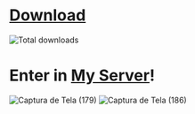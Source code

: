 # [Download](https://github.com/Chessdash543/Diamond-TP/releases/latest)
![Total downloads](https://img.shields.io/github/downloads/prevter/gdopenhack/total)
# Enter in [My Server](https://discord.gg/XgNRtTFjbh)!
![Captura de Tela (179)](https://github.com/user-attachments/assets/9b7873c9-ac7e-4bdd-810b-b1c038571b81)
![Captura de Tela (186)](https://github.com/user-attachments/assets/ea7cd388-abac-4c16-9d9e-0e610e4f62cc)
